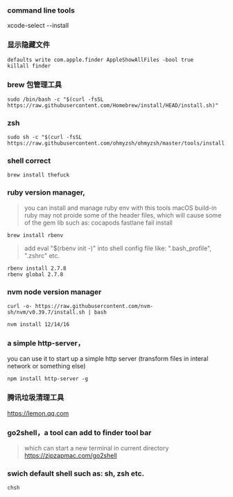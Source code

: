### command line tools

xcode-select --install

### 显示隐藏文件

```
defaults write com.apple.finder AppleShowAllFiles -bool true
killall finder
```

### brew 包管理工具

```
sudo /bin/bash -c "$(curl -fsSL https://raw.githubusercontent.com/Homebrew/install/HEAD/install.sh)"
```

### zsh 

```
sudo sh -c "$(curl -fsSL https://raw.githubusercontent.com/ohmyzsh/ohmyzsh/master/tools/install.sh)"
```

### shell correct

```
brew install thefuck
```

### ruby version manager, 

> you can install and manage ruby env with this tools
> macOS build-in ruby may not proide some of the header files, 
> which will cause some of the gem lib such as: cocapods fastlane fail install

```
brew install rbenv
```

> add eval "$(rbenv init -)" into shell config file like: ".bash_profile", ".zshrc" etc.


```
rbenv install 2.7.8
rbenv global 2.7.8
```

### nvm node version manager


```
curl -o- https://raw.githubusercontent.com/nvm-sh/nvm/v0.39.7/install.sh | bash

nvm install 12/14/16
```

### a simple http-server，

you can use it to start up a simple http server (transform files in interal network or something else)


```
npm install http-server -g
```

### 腾讯垃圾清理工具

https://lemon.qq.com

### go2shell，a tool can add to finder tool bar

> which can start a new terminal in current directory
https://zipzapmac.com/go2shell

### swich default shell such as: sh, zsh etc.

`chsh`
